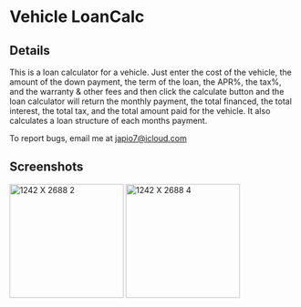 # Vehicle LoanCalc

## Details
This is a loan calculator for a vehicle. Just enter the cost of the vehicle, the amount of the down payment, the term of the loan, the APR%, the tax%, and the warranty & other fees and then click the calculate button and the loan calculator will return the monthly payment, the total financed, the total interest, the total tax, and the total amount paid for the vehicle. It also calculates a loan structure of each months payment.

To report bugs, email me at japio7@icloud.com

## Screenshots
<img width="200" alt="1242 X 2688 2" src="https://user-images.githubusercontent.com/39530089/177177804-0ed8a3a5-5031-41ee-b8cd-ee2305640773.png">   <img width="200" alt="1242 X 2688 4" src="https://user-images.githubusercontent.com/39530089/177177900-53d4cda1-fb66-4fff-99f5-abdfae57ff5b.png">


